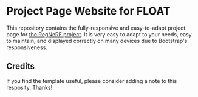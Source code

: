 # Project Page Website for FLOAT

This repository contains the fully-responsive and easy-to-adapt project page for [the RegNeRF project]([https://m-niemeyer.github.io/). It is very easy to adapt to your needs, easy to maintain, and displayed correctly on many devices due to Bootstrap's responsiveness.

## Credits

If you find the template useful, please consider adding a note to this resposity. Thanks!
